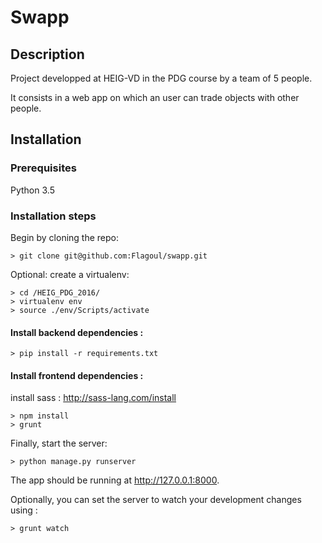 # Swapp

## Description

Project developped at HEIG-VD in the PDG course by a team of 5 people. 

It consists in a web app on which an user can trade objects with other people.

## Installation

### Prerequisites
Python 3.5

### Installation steps
Begin by cloning the repo:
```
> git clone git@github.com:Flagoul/swapp.git
```
Optional: create a virtualenv: 
```
> cd /HEIG_PDG_2016/
> virtualenv env
> source ./env/Scripts/activate
```
#### Install backend dependencies :
```
> pip install -r requirements.txt
```
#### Install frontend dependencies :
install sass :
http://sass-lang.com/install
```
> npm install
> grunt
```

Finally, start the server:
```
> python manage.py runserver
```
The app should be running at http://127.0.0.1:8000.

Optionally, you can set the server to watch your development changes using :
```
> grunt watch
```
